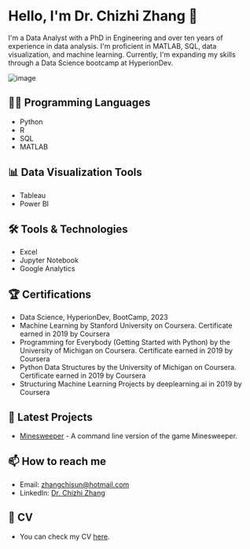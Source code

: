 # Hello, I'm Dr. Chizhi Zhang 👋

I'm a Data Analyst with a PhD in Engineering and over ten years of experience in data analysis. I'm proficient in MATLAB, SQL, data visualization, and machine learning. Currently, I'm expanding my skills through a Data Science bootcamp at HyperionDev.

![image](https://github.com/chiegarcon/chiegarcon/assets/53046670/50e5d244-f1da-462d-b60b-9fbcf69b2589)


## 👩‍💻 Programming Languages

- Python
- R
- SQL
- MATLAB

## 📊 Data Visualization Tools

- Tableau
- Power BI

## 🛠 Tools & Technologies

- Excel
- Jupyter Notebook
- Google Analytics

## 🏆 Certifications

- Data Science, HyperionDev, BootCamp, 2023
- Machine Learning by Stanford University on Coursera. Certificate earned in 2019 by Coursera
- Programming for Everybody (Getting Started with Python) by the University of Michigan on Coursera. Certificate earned in 2019 by Coursera
- Python Data Structures by the University of Michigan on Coursera. Certificate earned in 2019 by Coursera
- Structuring Machine Learning Projects by deeplearning.ai in 2019 by Coursera

## 🎯 Latest Projects

- [Minesweeper](https://github.com/chiegarcon/minesweeper) - A command line version of the game Minesweeper.

## 📫 How to reach me

- Email: zhangchisun@hotmail.com
- LinkedIn: [Dr. Chizhi Zhang](https://www.linkedin.com/in/chizhizhang)

## 📄 CV

- You can check my CV [here](https://www.dropbox.com/s/evxinjoz5bhk6t3/CV_Data.pdf?dl=0).
